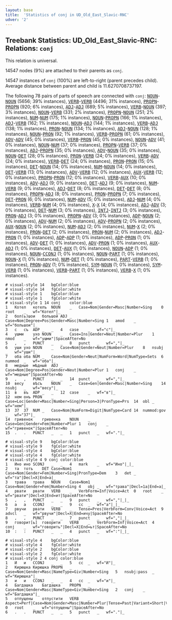 ```yaml
---
layout: base
title:  'Statistics of conj in UD_Old_East_Slavic-RNC'
udver: '2'
---
```


## Treebank Statistics: UD_Old_East_Slavic-RNC: Relations: `conj`

This relation is universal.

14547 nodes (9%) are attached to their parents as `conj`.

14547 instances of `conj` (100%) are left-to-right (parent precedes child).
Average distance between parent and child is 11.6270708737197.

The following 78 pairs of parts of speech are connected with `conj`: <tt><a href="orv_rnc-pos-NOUN.html">NOUN</a></tt>-<tt><a href="orv_rnc-pos-NOUN.html">NOUN</a></tt> (5656; 39% instances), <tt><a href="orv_rnc-pos-VERB.html">VERB</a></tt>-<tt><a href="orv_rnc-pos-VERB.html">VERB</a></tt> (4496; 31% instances), <tt><a href="orv_rnc-pos-PROPN.html">PROPN</a></tt>-<tt><a href="orv_rnc-pos-PROPN.html">PROPN</a></tt> (920; 6% instances), <tt><a href="orv_rnc-pos-ADJ.html">ADJ</a></tt>-<tt><a href="orv_rnc-pos-ADJ.html">ADJ</a></tt> (689; 5% instances), <tt><a href="orv_rnc-pos-VERB.html">VERB</a></tt>-<tt><a href="orv_rnc-pos-NOUN.html">NOUN</a></tt> (397; 3% instances), <tt><a href="orv_rnc-pos-NOUN.html">NOUN</a></tt>-<tt><a href="orv_rnc-pos-VERB.html">VERB</a></tt> (331; 2% instances), <tt><a href="orv_rnc-pos-PROPN.html">PROPN</a></tt>-<tt><a href="orv_rnc-pos-NOUN.html">NOUN</a></tt> (251; 2% instances), <tt><a href="orv_rnc-pos-NUM.html">NUM</a></tt>-<tt><a href="orv_rnc-pos-NUM.html">NUM</a></tt> (175; 1% instances), <tt><a href="orv_rnc-pos-NOUN.html">NOUN</a></tt>-<tt><a href="orv_rnc-pos-PROPN.html">PROPN</a></tt> (166; 1% instances), <tt><a href="orv_rnc-pos-ADJ.html">ADJ</a></tt>-<tt><a href="orv_rnc-pos-VERB.html">VERB</a></tt> (162; 1% instances), <tt><a href="orv_rnc-pos-NOUN.html">NOUN</a></tt>-<tt><a href="orv_rnc-pos-ADJ.html">ADJ</a></tt> (144; 1% instances), <tt><a href="orv_rnc-pos-VERB.html">VERB</a></tt>-<tt><a href="orv_rnc-pos-ADJ.html">ADJ</a></tt> (138; 1% instances), <tt><a href="orv_rnc-pos-PRON.html">PRON</a></tt>-<tt><a href="orv_rnc-pos-NOUN.html">NOUN</a></tt> (134; 1% instances), <tt><a href="orv_rnc-pos-ADJ.html">ADJ</a></tt>-<tt><a href="orv_rnc-pos-NOUN.html">NOUN</a></tt> (128; 1% instances), <tt><a href="orv_rnc-pos-NOUN.html">NOUN</a></tt>-<tt><a href="orv_rnc-pos-PRON.html">PRON</a></tt> (92; 1% instances), <tt><a href="orv_rnc-pos-VERB.html">VERB</a></tt>-<tt><a href="orv_rnc-pos-PROPN.html">PROPN</a></tt> (61; 0% instances), <tt><a href="orv_rnc-pos-ADV.html">ADV</a></tt>-<tt><a href="orv_rnc-pos-ADV.html">ADV</a></tt> (45; 0% instances), <tt><a href="orv_rnc-pos-VERB.html">VERB</a></tt>-<tt><a href="orv_rnc-pos-PRON.html">PRON</a></tt> (45; 0% instances), <tt><a href="orv_rnc-pos-NOUN.html">NOUN</a></tt>-<tt><a href="orv_rnc-pos-ADV.html">ADV</a></tt> (41; 0% instances), <tt><a href="orv_rnc-pos-NOUN.html">NOUN</a></tt>-<tt><a href="orv_rnc-pos-NUM.html">NUM</a></tt> (37; 0% instances), <tt><a href="orv_rnc-pos-PROPN.html">PROPN</a></tt>-<tt><a href="orv_rnc-pos-VERB.html">VERB</a></tt> (37; 0% instances), <tt><a href="orv_rnc-pos-ADJ.html">ADJ</a></tt>-<tt><a href="orv_rnc-pos-PROPN.html">PROPN</a></tt> (35; 0% instances), <tt><a href="orv_rnc-pos-ADV.html">ADV</a></tt>-<tt><a href="orv_rnc-pos-NOUN.html">NOUN</a></tt> (35; 0% instances), <tt><a href="orv_rnc-pos-NOUN.html">NOUN</a></tt>-<tt><a href="orv_rnc-pos-DET.html">DET</a></tt> (28; 0% instances), <tt><a href="orv_rnc-pos-PRON.html">PRON</a></tt>-<tt><a href="orv_rnc-pos-VERB.html">VERB</a></tt> (24; 0% instances), <tt><a href="orv_rnc-pos-VERB.html">VERB</a></tt>-<tt><a href="orv_rnc-pos-ADV.html">ADV</a></tt> (24; 0% instances), <tt><a href="orv_rnc-pos-VERB.html">VERB</a></tt>-<tt><a href="orv_rnc-pos-DET.html">DET</a></tt> (24; 0% instances), <tt><a href="orv_rnc-pos-PRON.html">PRON</a></tt>-<tt><a href="orv_rnc-pos-PRON.html">PRON</a></tt> (15; 0% instances), <tt><a href="orv_rnc-pos-DET.html">DET</a></tt>-<tt><a href="orv_rnc-pos-NOUN.html">NOUN</a></tt> (14; 0% instances), <tt><a href="orv_rnc-pos-NUM.html">NUM</a></tt>-<tt><a href="orv_rnc-pos-NOUN.html">NOUN</a></tt> (14; 0% instances), <tt><a href="orv_rnc-pos-DET.html">DET</a></tt>-<tt><a href="orv_rnc-pos-VERB.html">VERB</a></tt> (13; 0% instances), <tt><a href="orv_rnc-pos-ADV.html">ADV</a></tt>-<tt><a href="orv_rnc-pos-VERB.html">VERB</a></tt> (12; 0% instances), <tt><a href="orv_rnc-pos-AUX.html">AUX</a></tt>-<tt><a href="orv_rnc-pos-VERB.html">VERB</a></tt> (12; 0% instances), <tt><a href="orv_rnc-pos-PROPN.html">PROPN</a></tt>-<tt><a href="orv_rnc-pos-PRON.html">PRON</a></tt> (12; 0% instances), <tt><a href="orv_rnc-pos-VERB.html">VERB</a></tt>-<tt><a href="orv_rnc-pos-AUX.html">AUX</a></tt> (10; 0% instances), <tt><a href="orv_rnc-pos-ADV.html">ADV</a></tt>-<tt><a href="orv_rnc-pos-ADJ.html">ADJ</a></tt> (9; 0% instances), <tt><a href="orv_rnc-pos-DET.html">DET</a></tt>-<tt><a href="orv_rnc-pos-ADJ.html">ADJ</a></tt> (9; 0% instances), <tt><a href="orv_rnc-pos-NUM.html">NUM</a></tt>-<tt><a href="orv_rnc-pos-VERB.html">VERB</a></tt> (9; 0% instances), <tt><a href="orv_rnc-pos-ADJ.html">ADJ</a></tt>-<tt><a href="orv_rnc-pos-DET.html">DET</a></tt> (8; 0% instances), <tt><a href="orv_rnc-pos-DET.html">DET</a></tt>-<tt><a href="orv_rnc-pos-DET.html">DET</a></tt> (8; 0% instances), <tt><a href="orv_rnc-pos-PROPN.html">PROPN</a></tt>-<tt><a href="orv_rnc-pos-ADJ.html">ADJ</a></tt> (8; 0% instances), <tt><a href="orv_rnc-pos-PRON.html">PRON</a></tt>-<tt><a href="orv_rnc-pos-PROPN.html">PROPN</a></tt> (7; 0% instances), <tt><a href="orv_rnc-pos-DET.html">DET</a></tt>-<tt><a href="orv_rnc-pos-PRON.html">PRON</a></tt> (6; 0% instances), <tt><a href="orv_rnc-pos-NUM.html">NUM</a></tt>-<tt><a href="orv_rnc-pos-ADV.html">ADV</a></tt> (5; 0% instances), <tt><a href="orv_rnc-pos-ADJ.html">ADJ</a></tt>-<tt><a href="orv_rnc-pos-NUM.html">NUM</a></tt> (4; 0% instances), <tt><a href="orv_rnc-pos-VERB.html">VERB</a></tt>-<tt><a href="orv_rnc-pos-NUM.html">NUM</a></tt> (4; 0% instances), <tt><a href="orv_rnc-pos-X.html">X</a></tt>-<tt><a href="orv_rnc-pos-X.html">X</a></tt> (4; 0% instances), <tt><a href="orv_rnc-pos-ADJ.html">ADJ</a></tt>-<tt><a href="orv_rnc-pos-ADV.html">ADV</a></tt> (3; 0% instances), <tt><a href="orv_rnc-pos-DET.html">DET</a></tt>-<tt><a href="orv_rnc-pos-NUM.html">NUM</a></tt> (3; 0% instances), <tt><a href="orv_rnc-pos-INTJ.html">INTJ</a></tt>-<tt><a href="orv_rnc-pos-INTJ.html">INTJ</a></tt> (3; 0% instances), <tt><a href="orv_rnc-pos-PRON.html">PRON</a></tt>-<tt><a href="orv_rnc-pos-ADJ.html">ADJ</a></tt> (3; 0% instances), <tt><a href="orv_rnc-pos-PROPN.html">PROPN</a></tt>-<tt><a href="orv_rnc-pos-ADV.html">ADV</a></tt> (3; 0% instances), <tt><a href="orv_rnc-pos-ADP.html">ADP</a></tt>-<tt><a href="orv_rnc-pos-NOUN.html">NOUN</a></tt> (2; 0% instances), <tt><a href="orv_rnc-pos-ADV.html">ADV</a></tt>-<tt><a href="orv_rnc-pos-NUM.html">NUM</a></tt> (2; 0% instances), <tt><a href="orv_rnc-pos-ADV.html">ADV</a></tt>-<tt><a href="orv_rnc-pos-PROPN.html">PROPN</a></tt> (2; 0% instances), <tt><a href="orv_rnc-pos-AUX.html">AUX</a></tt>-<tt><a href="orv_rnc-pos-NOUN.html">NOUN</a></tt> (2; 0% instances), <tt><a href="orv_rnc-pos-NUM.html">NUM</a></tt>-<tt><a href="orv_rnc-pos-ADJ.html">ADJ</a></tt> (2; 0% instances), <tt><a href="orv_rnc-pos-NUM.html">NUM</a></tt>-<tt><a href="orv_rnc-pos-X.html">X</a></tt> (2; 0% instances), <tt><a href="orv_rnc-pos-PRON.html">PRON</a></tt>-<tt><a href="orv_rnc-pos-DET.html">DET</a></tt> (2; 0% instances), <tt><a href="orv_rnc-pos-PRON.html">PRON</a></tt>-<tt><a href="orv_rnc-pos-NUM.html">NUM</a></tt> (2; 0% instances), <tt><a href="orv_rnc-pos-ADJ.html">ADJ</a></tt>-<tt><a href="orv_rnc-pos-PRON.html">PRON</a></tt> (1; 0% instances), <tt><a href="orv_rnc-pos-ADP.html">ADP</a></tt>-<tt><a href="orv_rnc-pos-ADP.html">ADP</a></tt> (1; 0% instances), <tt><a href="orv_rnc-pos-ADP.html">ADP</a></tt>-<tt><a href="orv_rnc-pos-PRON.html">PRON</a></tt> (1; 0% instances), <tt><a href="orv_rnc-pos-ADV.html">ADV</a></tt>-<tt><a href="orv_rnc-pos-DET.html">DET</a></tt> (1; 0% instances), <tt><a href="orv_rnc-pos-ADV.html">ADV</a></tt>-<tt><a href="orv_rnc-pos-PRON.html">PRON</a></tt> (1; 0% instances), <tt><a href="orv_rnc-pos-AUX.html">AUX</a></tt>-<tt><a href="orv_rnc-pos-ADJ.html">ADJ</a></tt> (1; 0% instances), <tt><a href="orv_rnc-pos-DET.html">DET</a></tt>-<tt><a href="orv_rnc-pos-AUX.html">AUX</a></tt> (1; 0% instances), <tt><a href="orv_rnc-pos-NOUN.html">NOUN</a></tt>-<tt><a href="orv_rnc-pos-ADP.html">ADP</a></tt> (1; 0% instances), <tt><a href="orv_rnc-pos-NOUN.html">NOUN</a></tt>-<tt><a href="orv_rnc-pos-CCONJ.html">CCONJ</a></tt> (1; 0% instances), <tt><a href="orv_rnc-pos-NOUN.html">NOUN</a></tt>-<tt><a href="orv_rnc-pos-PART.html">PART</a></tt> (1; 0% instances), <tt><a href="orv_rnc-pos-NOUN.html">NOUN</a></tt>-<tt><a href="orv_rnc-pos-X.html">X</a></tt> (1; 0% instances), <tt><a href="orv_rnc-pos-NUM.html">NUM</a></tt>-<tt><a href="orv_rnc-pos-DET.html">DET</a></tt> (1; 0% instances), <tt><a href="orv_rnc-pos-PART.html">PART</a></tt>-<tt><a href="orv_rnc-pos-VERB.html">VERB</a></tt> (1; 0% instances), <tt><a href="orv_rnc-pos-PRON.html">PRON</a></tt>-<tt><a href="orv_rnc-pos-ADV.html">ADV</a></tt> (1; 0% instances), <tt><a href="orv_rnc-pos-SYM.html">SYM</a></tt>-<tt><a href="orv_rnc-pos-NOUN.html">NOUN</a></tt> (1; 0% instances), <tt><a href="orv_rnc-pos-SYM.html">SYM</a></tt>-<tt><a href="orv_rnc-pos-VERB.html">VERB</a></tt> (1; 0% instances), <tt><a href="orv_rnc-pos-VERB.html">VERB</a></tt>-<tt><a href="orv_rnc-pos-PART.html">PART</a></tt> (1; 0% instances), <tt><a href="orv_rnc-pos-VERB.html">VERB</a></tt>-<tt><a href="orv_rnc-pos-X.html">X</a></tt> (1; 0% instances).


~~~ conllu
# visual-style 14	bgColor:blue
# visual-style 14	fgColor:white
# visual-style 1	bgColor:blue
# visual-style 1	fgColor:white
# visual-style 1 14 conj	color:blue
1	Котел	котелъ	NOUN	_	Case=Nom|Gender=Masc|Number=Sing	0	root	_	wf="Котел"|_
2	бол(ь)шои	большой	ADJ	_	Case=Nom|Degree=Pos|Gender=Masc|Number=Sing	1	amod	_	wf="большои"|_
3	с	съ	ADP	_	_	4	case	_	wf="с"|_
4	ушми	ухо	NOUN	_	Case=Ins|Gender=Neut|Number=Plur	1	nmod	_	wf="ушми"|SpaceAfter=No
5	,	,	PUNCT	_	_	8	punct	_	wf=","|_
6	уши	ухо	NOUN	_	Case=Nom|Gender=Neut|Number=Plur	8	nsubj	_	wf="уши"|_
7	оба	оба	NUM	_	Case=Nom|Gender=Neut|NumForm=Word|NumType=Sets	6	nummod	_	wf="оба"|_
8	медные	мѣдный	ADJ	_	Case=Nom|Degree=Pos|Gender=Neut|Number=Plur	1	conj	_	wf="медные"|SpaceAfter=No
9	,	,	PUNCT	_	_	14	punct	_	wf=","|_
10	весу	вѣсъ	NOUN	_	Case=Gen|Gender=Masc|Number=Sing	14	nsubj	_	wf="весу"|_
11	в	въ	ADP	_	_	12	case	_	wf="в"|_
12	нем	онъ	PRON	_	Case=Loc|Gender=Masc|Number=Sing|Person=3|PronType=Prs	14	obl	_	wf="нем"|_
13	37	37	NUM	_	Case=Nom|NumForm=Digit|NumType=Card	14	nummod:gov	_	wf="37"|_
14	гривенок	гривенка	NOUN	_	Case=Gen|Gender=Fem|Number=Plur	1	conj	_	wf="гривенок"|SpaceAfter=No
15	.	.	PUNCT	_	_	1	punct	_	wf="."|_

~~~


~~~ conllu
# visual-style 9	bgColor:blue
# visual-style 9	fgColor:white
# visual-style 4	bgColor:blue
# visual-style 4	fgColor:white
# visual-style 4 9 conj	color:blue
1	Ино	ино	SCONJ	_	_	4	mark	_	wf="Ино"|_|_
2	та	тотъ	DET	Case=Nom1	Case=Nom|Gender=Fem|Number=Sing|PronType=Dem	3	det	_	wf="та"|Decl=X|End=а|_
3	трава	трава	NOUN	Case=Nom1	Case=Nom|Gender=Fem|Number=Sing	4	obj	_	wf="трава"|Decl=1a|End=а|_
4	рвати	рвати	VERB	_	VerbForm=Inf|Voice=Act	0	root	_	wf="рвати"|Decl=X|End=ит|SpaceAfter=No
5	,	,	PUNCT	_	_	9	punct	_	wf=","|_|_
6	а	а	CCONJ	_	_	9	cc	_	wf="а"|_|_
7	рвучи	рвати	VERB	_	Tense=Pres|VerbForm=Conv|Voice=Act	9	advcl	_	wf="рвучи"|Decl=X|End=ичу|SpaceAfter=No
8	,	,	PUNCT	_	_	7	punct	_	wf=","|_|_
9	говорит[ь]	говорити	VERB	_	VerbForm=Inf|Voice=Act	4	conj	_	wf="говорить"|Decl=X|End=ьт|SpaceAfter=No
10	:	:	PUNCT	_	_	4	punct	_	wf=":"|_|_

~~~


~~~ conllu
# visual-style 4	bgColor:blue
# visual-style 4	fgColor:white
# visual-style 2	bgColor:blue
# visual-style 2	fgColor:white
# visual-style 2 4 conj	color:blue
1	И	и	CCONJ	_	_	5	cc	_	wf="И"|_
2	Кирюшка	Кирюшка	PROPN	_	Case=Nom|Gender=Masc|NameType=Giv|Number=Sing	5	nsubj:pass	_	wf="Кирюшка"|_
3	и	и	CCONJ	_	_	4	cc	_	wf="и"|_
4	Багдашка	Багдашка	PROPN	_	Case=Nom|Gender=Masc|NameType=Giv|Number=Sing	2	conj	_	wf="Багдашка"|_
5	отпущены	отпустити	VERB	_	Aspect=Perf|Case=Nom|Gender=Masc|Number=Plur|Tense=Past|Variant=Short|VerbForm=Part|Voice=Pass	0	root	_	wf="отпущены"|SpaceAfter=No
6	.	.	PUNCT	_	_	5	punct	_	wf="."|_

~~~


